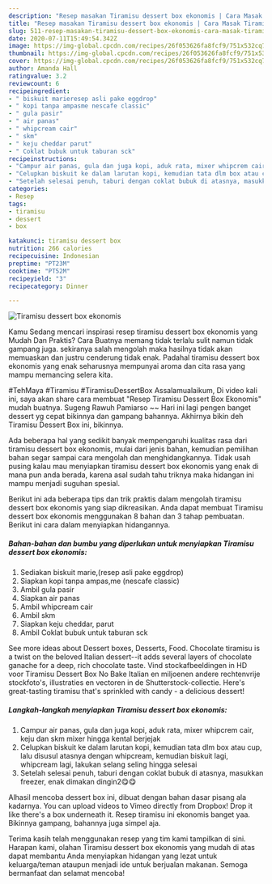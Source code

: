 ```yaml
---
description: "Resep masakan Tiramisu dessert box ekonomis | Cara Masak Tiramisu dessert box ekonomis Yang Enak dan Simpel"
title: "Resep masakan Tiramisu dessert box ekonomis | Cara Masak Tiramisu dessert box ekonomis Yang Enak dan Simpel"
slug: 511-resep-masakan-tiramisu-dessert-box-ekonomis-cara-masak-tiramisu-dessert-box-ekonomis-yang-enak-dan-simpel
date: 2020-07-11T15:49:54.342Z
image: https://img-global.cpcdn.com/recipes/26f053626fa8fcf9/751x532cq70/tiramisu-dessert-box-ekonomis-foto-resep-utama.jpg
thumbnail: https://img-global.cpcdn.com/recipes/26f053626fa8fcf9/751x532cq70/tiramisu-dessert-box-ekonomis-foto-resep-utama.jpg
cover: https://img-global.cpcdn.com/recipes/26f053626fa8fcf9/751x532cq70/tiramisu-dessert-box-ekonomis-foto-resep-utama.jpg
author: Amanda Hall
ratingvalue: 3.2
reviewcount: 6
recipeingredient:
- " biskuit marieresep asli pake eggdrop"
- " kopi tanpa ampasme nescafe classic"
- " gula pasir"
- " air panas"
- " whipcream cair"
- " skm"
- " keju cheddar parut"
- " Coklat bubuk untuk taburan sck"
recipeinstructions:
- "Campur air panas, gula dan juga kopi, aduk rata, mixer whipcrem cair, keju dan skm mixer hingga kental berjejak"
- "Celupkan biskuit ke dalam larutan kopi, kemudian tata dlm box atau cup, lalu disusul atasnya dengan whipcream, kemudian biskuit lagi, whipcream lagi, lakukan selang seling hingga selesai"
- "Setelah selesai penuh, taburi dengan coklat bubuk di atasnya, masukkan freezer, enak dimakan dingin2😋😋"
categories:
- Resep
tags:
- tiramisu
- dessert
- box

katakunci: tiramisu dessert box 
nutrition: 266 calories
recipecuisine: Indonesian
preptime: "PT23M"
cooktime: "PT52M"
recipeyield: "3"
recipecategory: Dinner

---
```



![Tiramisu dessert box ekonomis](https://img-global.cpcdn.com/recipes/26f053626fa8fcf9/751x532cq70/tiramisu-dessert-box-ekonomis-foto-resep-utama.jpg)

Kamu Sedang mencari inspirasi resep tiramisu dessert box ekonomis yang Mudah Dan Praktis? Cara Buatnya memang tidak terlalu sulit namun tidak gampang juga. sekiranya salah mengolah maka hasilnya tidak akan memuaskan dan justru cenderung tidak enak. Padahal tiramisu dessert box ekonomis yang enak seharusnya mempunyai aroma dan cita rasa yang mampu memancing selera kita.

#TehMaya #Tiramisu #TiramisuDessertBox Assalamualaikum, Di video kali ini, saya akan share cara membuat &#34;Resep Tiramisu Dessert Box Ekonomis&#34; mudah buatnya. Sugeng Rawuh Pamiarso ~~ Hari ini lagi pengen banget dessert yg cepat bikinnya dan gampang bahannya. Akhirnya bikin deh Tiramisu Dessert Box ini, bikinnya.

Ada beberapa hal yang sedikit banyak mempengaruhi kualitas rasa dari tiramisu dessert box ekonomis, mulai dari jenis bahan, kemudian pemilihan bahan segar sampai cara mengolah dan menghidangkannya. Tidak usah pusing kalau mau menyiapkan tiramisu dessert box ekonomis yang enak di mana pun anda berada, karena asal sudah tahu triknya maka hidangan ini mampu menjadi suguhan spesial.


Berikut ini ada beberapa tips dan trik praktis dalam mengolah tiramisu dessert box ekonomis yang siap dikreasikan. Anda dapat membuat Tiramisu dessert box ekonomis menggunakan 8 bahan dan 3 tahap pembuatan. Berikut ini cara dalam menyiapkan hidangannya.

<!--inarticleads1-->

##### Bahan-bahan dan bumbu yang diperlukan untuk menyiapkan Tiramisu dessert box ekonomis:

1. Sediakan  biskuit marie,(resep asli pake eggdrop)
1. Siapkan  kopi tanpa ampas,me (nescafe classic)
1. Ambil  gula pasir
1. Siapkan  air panas
1. Ambil  whipcream cair
1. Ambil  skm
1. Siapkan  keju cheddar, parut
1. Ambil  Coklat bubuk untuk taburan sck


See more ideas about Dessert boxes, Desserts, Food. Chocolate tiramisu is a twist on the beloved Italian dessert--it adds several layers of chocolate ganache for a deep, rich chocolate taste. Vind stockafbeeldingen in HD voor Tiramisu Dessert Box No Bake Italian en miljoenen andere rechtenvrije stockfoto&#39;s, illustraties en vectoren in de Shutterstock-collectie. Here&#39;s great-tasting tiramisu that&#39;s sprinkled with candy - a delicious dessert! 

<!--inarticleads2-->

##### Langkah-langkah menyiapkan Tiramisu dessert box ekonomis:

1. Campur air panas, gula dan juga kopi, aduk rata, mixer whipcrem cair, keju dan skm mixer hingga kental berjejak
1. Celupkan biskuit ke dalam larutan kopi, kemudian tata dlm box atau cup, lalu disusul atasnya dengan whipcream, kemudian biskuit lagi, whipcream lagi, lakukan selang seling hingga selesai
1. Setelah selesai penuh, taburi dengan coklat bubuk di atasnya, masukkan freezer, enak dimakan dingin2😋😋


Alhasil mencoba dessert box ini, dibuat dengan bahan dasar pisang ala kadarnya. You can upload videos to Vimeo directly from Dropbox! Drop it like there&#39;s a box underneath it. Resep tiramisu ini ekonomis banget yaa. Bikinnya gampang, bahannya juga simpel aja. 

Terima kasih telah menggunakan resep yang tim kami tampilkan di sini. Harapan kami, olahan Tiramisu dessert box ekonomis yang mudah di atas dapat membantu Anda menyiapkan hidangan yang lezat untuk keluarga/teman ataupun menjadi ide untuk berjualan makanan. Semoga bermanfaat dan selamat mencoba!
